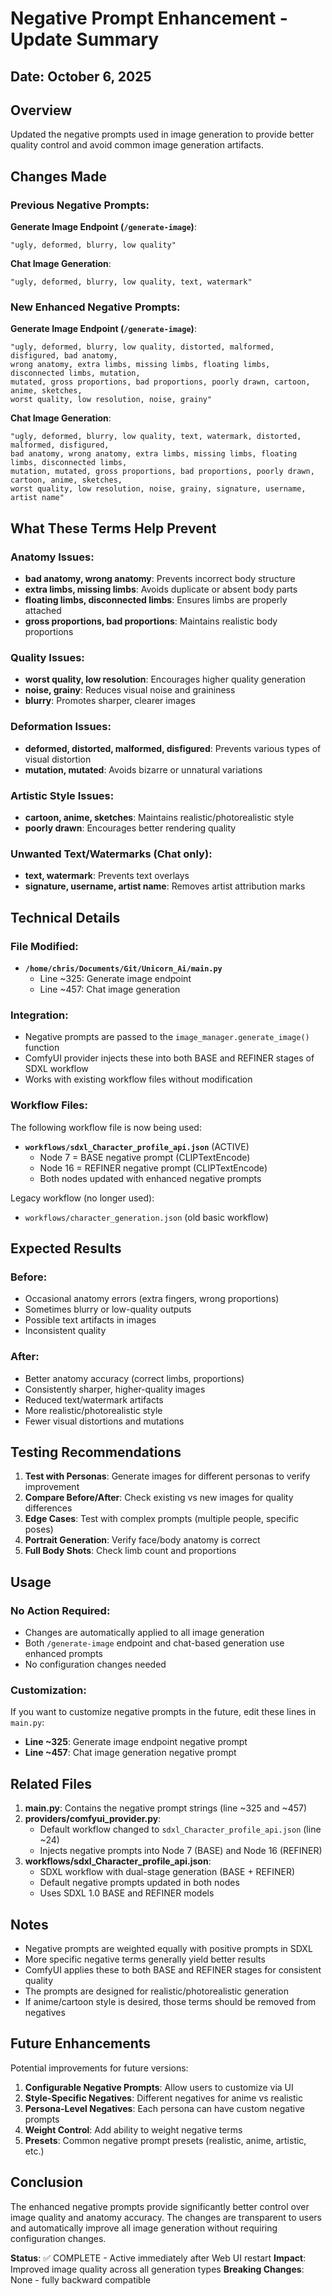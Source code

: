 # Negative Prompt Enhancement - Update Summary

## Date: October 6, 2025

## Overview
Updated the negative prompts used in image generation to provide better quality control and avoid common image generation artifacts.

## Changes Made

### Previous Negative Prompts:

**Generate Image Endpoint (`/generate-image`)**:
```
"ugly, deformed, blurry, low quality"
```

**Chat Image Generation**:
```
"ugly, deformed, blurry, low quality, text, watermark"
```

### New Enhanced Negative Prompts:

**Generate Image Endpoint (`/generate-image`)**:
```
"ugly, deformed, blurry, low quality, distorted, malformed, disfigured, bad anatomy, 
wrong anatomy, extra limbs, missing limbs, floating limbs, disconnected limbs, mutation, 
mutated, gross proportions, bad proportions, poorly drawn, cartoon, anime, sketches, 
worst quality, low resolution, noise, grainy"
```

**Chat Image Generation**:
```
"ugly, deformed, blurry, low quality, text, watermark, distorted, malformed, disfigured, 
bad anatomy, wrong anatomy, extra limbs, missing limbs, floating limbs, disconnected limbs, 
mutation, mutated, gross proportions, bad proportions, poorly drawn, cartoon, anime, sketches, 
worst quality, low resolution, noise, grainy, signature, username, artist name"
```

## What These Terms Help Prevent

### Anatomy Issues:
- **bad anatomy, wrong anatomy**: Prevents incorrect body structure
- **extra limbs, missing limbs**: Avoids duplicate or absent body parts
- **floating limbs, disconnected limbs**: Ensures limbs are properly attached
- **gross proportions, bad proportions**: Maintains realistic body proportions

### Quality Issues:
- **worst quality, low resolution**: Encourages higher quality generation
- **noise, grainy**: Reduces visual noise and graininess
- **blurry**: Promotes sharper, clearer images

### Deformation Issues:
- **deformed, distorted, malformed, disfigured**: Prevents various types of visual distortion
- **mutation, mutated**: Avoids bizarre or unnatural variations

### Artistic Style Issues:
- **cartoon, anime, sketches**: Maintains realistic/photorealistic style
- **poorly drawn**: Encourages better rendering quality

### Unwanted Text/Watermarks (Chat only):
- **text, watermark**: Prevents text overlays
- **signature, username, artist name**: Removes artist attribution marks

## Technical Details

### File Modified:
- **`/home/chris/Documents/Git/Unicorn_Ai/main.py`**
  - Line ~325: Generate image endpoint
  - Line ~457: Chat image generation

### Integration:
- Negative prompts are passed to the `image_manager.generate_image()` function
- ComfyUI provider injects these into both BASE and REFINER stages of SDXL workflow
- Works with existing workflow files without modification

### Workflow Files:
The following workflow file is now being used:
- **`workflows/sdxl_Character_profile_api.json`** (ACTIVE)
  - Node 7 = BASE negative prompt (CLIPTextEncode)
  - Node 16 = REFINER negative prompt (CLIPTextEncode)
  - Both nodes updated with enhanced negative prompts

Legacy workflow (no longer used):
- `workflows/character_generation.json` (old basic workflow)

## Expected Results

### Before:
- Occasional anatomy errors (extra fingers, wrong proportions)
- Sometimes blurry or low-quality outputs
- Possible text artifacts in images
- Inconsistent quality

### After:
- Better anatomy accuracy (correct limbs, proportions)
- Consistently sharper, higher-quality images
- Reduced text/watermark artifacts
- More realistic/photorealistic style
- Fewer visual distortions and mutations

## Testing Recommendations

1. **Test with Personas**: Generate images for different personas to verify improvement
2. **Compare Before/After**: Check existing vs new images for quality differences
3. **Edge Cases**: Test with complex prompts (multiple people, specific poses)
4. **Portrait Generation**: Verify face/body anatomy is correct
5. **Full Body Shots**: Check limb count and proportions

## Usage

### No Action Required:
- Changes are automatically applied to all image generation
- Both `/generate-image` endpoint and chat-based generation use enhanced prompts
- No configuration changes needed

### Customization:
If you want to customize negative prompts in the future, edit these lines in `main.py`:
- **Line ~325**: Generate image endpoint negative prompt
- **Line ~457**: Chat image generation negative prompt

## Related Files

1. **main.py**: Contains the negative prompt strings (line ~325 and ~457)
2. **providers/comfyui_provider.py**: 
   - Default workflow changed to `sdxl_Character_profile_api.json` (line ~24)
   - Injects negative prompts into Node 7 (BASE) and Node 16 (REFINER)
3. **workflows/sdxl_Character_profile_api.json**: 
   - SDXL workflow with dual-stage generation (BASE + REFINER)
   - Default negative prompts updated in both nodes
   - Uses SDXL 1.0 BASE and REFINER models

## Notes

- Negative prompts are weighted equally with positive prompts in SDXL
- More specific negative terms generally yield better results
- ComfyUI applies these to both BASE and REFINER stages for consistent quality
- The prompts are designed for realistic/photorealistic generation
- If anime/cartoon style is desired, those terms should be removed from negatives

## Future Enhancements

Potential improvements for future versions:
1. **Configurable Negative Prompts**: Allow users to customize via UI
2. **Style-Specific Negatives**: Different negatives for anime vs realistic
3. **Persona-Level Negatives**: Each persona can have custom negative prompts
4. **Weight Control**: Add ability to weight negative terms
5. **Presets**: Common negative prompt presets (realistic, anime, artistic, etc.)

## Conclusion

The enhanced negative prompts provide significantly better control over image quality and anatomy accuracy. The changes are transparent to users and automatically improve all image generation without requiring configuration changes.

**Status**: ✅ COMPLETE - Active immediately after Web UI restart
**Impact**: Improved image quality across all generation types
**Breaking Changes**: None - fully backward compatible
